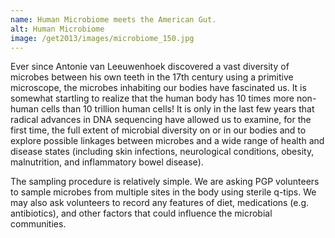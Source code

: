 ```yaml
---
name: Human Microbiome meets the American Gut.
alt: Human Microbiome
image: /get2013/images/microbiome_150.jpg
---
```

Ever since Antonie van Leeuwenhoek discovered a vast diversity of microbes between his own teeth in the 17th century using a primitive microscope, the microbes inhabiting our bodies have fascinated us. It is somewhat startling to realize that the human body has 10 times more non-human cells than 10 trillion human cells! It is only in the last few years that radical advances in DNA sequencing have allowed us to examine, for the first time, the full extent of microbial diversity on or in our bodies and to explore possible linkages between microbes and a wide range of health and disease states (including skin infections, neurological conditions, obesity, malnutrition, and inflammatory bowel disease).

The sampling procedure is relatively simple. We are asking PGP volunteers to sample microbes from multiple sites in the body using sterile q-tips. We may also ask volunteers to record any features of diet, medications (e.g. antibiotics), and other factors that could influence the microbial communities.
